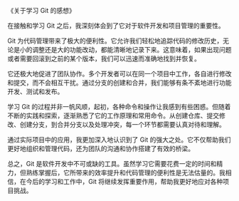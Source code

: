 《关于学习 Git 的感想》

在接触和学习 Git 之后，我深刻体会到了它对于软件开发和项目管理的重要性。

Git 为代码管理带来了极大的便利性。它允许我们轻松地追踪代码的修改历史，无论是小的调整还是大的功能改动，都能清晰地记录下来。这意味着，如果出现问题或者需要回滚到之前的某个版本，我们可以迅速而准确地找到并恢复。

它还极大地促进了团队协作。多个开发者可以在同一个项目中工作，各自进行修改和提交，而不会相互干扰。通过分支的创建和合并，我们能够有条不紊地进行功能开发、测试和发布。

学习 Git 的过程并非一帆风顺，起初，各种命令和操作让我感到有些困惑。但随着不断的实践和探索，逐渐熟悉了它的工作原理和常用命令。从创建仓库、提交修改、创建分支，到合并分支以及处理冲突，每一个环节都需要认真对待和理解。

通过实际项目中的应用，我更加深入地认识到了 Git 的强大之处。它不仅帮助我们更好地组织和管理代码，还为团队的沟通和协作搭建了有效的桥梁。

总之，Git 是软件开发中不可或缺的工具。虽然学习它需要花费一定的时间和精力，但熟练掌握后，它所带来的效率提升和代码管理的便利性是无法估量的。我相信，在今后的学习和工作中，Git 将继续发挥重要作用，帮助我更好地应对各种项目挑战。